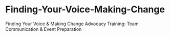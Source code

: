 # Finding-Your-Voice-Making-Change
Finding Your Voice &amp; Making Change Advocacy Training: Team Communication &amp; Event Preparation
